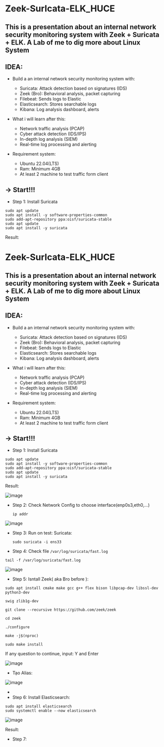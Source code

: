 # Zeek-SurIcata-ELK_HUCE

## This is a presentation about an internal network security monitoring system with Zeek + Suricata + ELK. A Lab of me to dig more about Linux System

## IDEA:

- Build a an internal network security monitoring system with: 

    - Suricata: Attack detection based on signatures (IDS)
    - Zeek (Bro): Behavioral analysis, packet capturing
    - Filebeat: Sends logs to Elastic
    - Elasticsearch: Stores searchable logs
    - Kibana: Log analysis dashboard, alerts

- What i will learn after this:
    
    - Network traffic analysis (PCAP)
    - Cyber attack detection (IDS/IPS)
    - In-depth log analysis (SIEM)
    - Real-time log processing and alerting

- Requirement system:
    - Ubuntu 22.04(LTS)
    - Ram: Minimum 4GB
    - At least 2 machine to test traffic form client

## -> Start!!!

- Step 1: Install Suricata

```
sudo apt update
sudo apt install -y software-properties-common
sudo add-apt-repository ppa:oisf/suricata-stable
sudo apt update
sudo apt install -y suricata

```

Result: 

# Zeek-SurIcata-ELK_HUCE

## This is a presentation about an internal network security monitoring system with Zeek + Suricata + ELK. A Lab of me to dig more about Linux System

## IDEA:

- Build a an internal network security monitoring system with: 

    - Suricata: Attack detection based on signatures (IDS)
    - Zeek (Bro): Behavioral analysis, packet capturing
    - Filebeat: Sends logs to Elastic
    - Elasticsearch: Stores searchable logs
    - Kibana: Log analysis dashboard, alerts

- What i will learn after this:
    
    - Network traffic analysis (PCAP)
    - Cyber attack detection (IDS/IPS)
    - In-depth log analysis (SIEM)
    - Real-time log processing and alerting

- Requirement system:
    - Ubuntu 22.04(LTS)
    - Ram: Minimum 4GB
    - At least 2 machine to test traffic form client

## -> Start!!!

- Step 1: Install Suricata

```
sudo apt update
sudo apt install -y software-properties-common
sudo add-apt-repository ppa:oisf/suricata-stable
sudo apt update
sudo apt install -y suricata

```

Result: 

![image](https://github.com/user-attachments/assets/a00bdfea-5b90-4187-b6b6-5bbc92a003ed)

- Step 2: Check Network Config to choose interface(enp0s3,eth0,...)

    `ip addr`

![image](https://github.com/user-attachments/assets/02b4dec7-0fe0-4f0c-92a4-a65e213db240)


- Step 3: Run on test: Suricata:

  `sudo suricata -i ens33`

- Step 4: Check file `/var/log/suricata/fast.log`

`tail -f /var/log/suricata/fast.log`


![image](https://github.com/user-attachments/assets/5af299b3-5949-4241-b2be-6fed5e855aee)


- Step 5: Isntall Zeek( aka Bro before ):
  
```
sudo apt install cmake make gcc g++ flex bison libpcap-dev libssl-dev python3-dev

swig zlib1g-dev

git clone --recursive https://github.com/zeek/zeek

cd zeek

./configure

make -j$(nproc)

sudo make install

```

If any question to continue, input: Y and Enter

![image](https://github.com/user-attachments/assets/144a637d-e7f5-4cc6-95a1-2ce5dc6e944a)


- Tạo Alias:

![image](https://github.com/user-attachments/assets/faa231f6-4651-45e5-9e68-206982e4da47)

- 
- Step 6: Install Elasticsearch:

```
sudo apt install elasticsearch
sudo systemctl enable --now elasticsearch

```

![image](https://github.com/user-attachments/assets/5e2a0010-998b-4955-960b-cfb14ce4d55a)

Result: 



- Step 7: 








